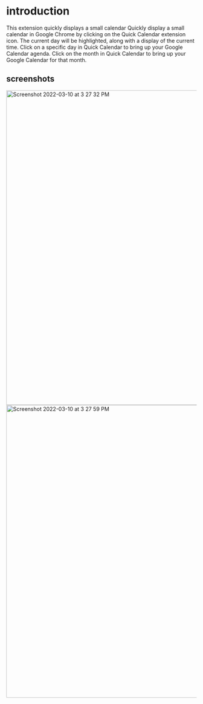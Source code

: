 # introduction

This extension quickly displays a small calendar
Quickly display a small calendar in Google Chrome by clicking on the Quick Calendar extension icon.  The current day will be highlighted, along with a display of the current time.  Click on a specific day in Quick Calendar to bring up your Google Calendar agenda.  Click on the month in Quick Calendar to bring up your Google Calendar for that month.

## screenshots
<img width="833" alt="Screenshot 2022-03-10 at 3 27 32 PM" src="https://user-images.githubusercontent.com/88212870/157637984-805560f0-6a38-4b50-a2c7-0e9d77bd14b7.png">
<img width="775" alt="Screenshot 2022-03-10 at 3 27 59 PM" src="https://user-images.githubusercontent.com/88212870/157637992-16fe80cd-5b99-40e0-a2ac-bf058f6fad27.png">
